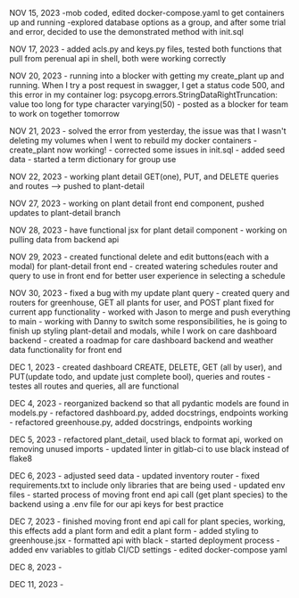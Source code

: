 NOV 15, 2023
    -mob coded, edited docker-compose.yaml to get containers up and running
    -explored database options as a group, and after some trial and error,
     decided to use the demonstrated method with init.sql

NOV 17, 2023
    - added acls.py and keys.py files, tested both functions that pull from perenual api in shell, both were working correctly

NOV 20, 2023
     - running into a blocker with getting my create_plant up and running. When I try a post request in swagger, I get a status code 500, and this error in my container log:
     psycopg.errors.StringDataRightTruncation: value too long for type character varying(50)
     - posted as a blocker for team to work on together tomorrow

NOV 21, 2023
    - solved the error from yesterday, the issue was that I wasn't deleting my volumes when I went to rebuild my docker containers
    - create_plant now working!
    - corrected some issues in init.sql
    - added seed data
    - started a term dictionary for group use

NOV 22, 2023
    - working plant detail GET(one), PUT, and DELETE queries and routes --> pushed to plant-detail

NOV 27, 2023
    - working on plant detail front end component, pushed updates to plant-detail branch

NOV 28, 2023
    - have functional jsx for plant detail component
    - working on pulling data from backend api

NOV 29, 2023
    - created functional delete and edit buttons(each with a modal) for plant-detail front end
    - created watering schedules router and query to use in front end for better user experience in selecting a schedule

NOV 30, 2023
    - fixed a bug with my update plant query
    - created query and routers for greenhouse, GET all plants for user, and POST plant fixed for current app functionality
    - worked with Jason to merge and push everything to main
    - working with Danny to switch some responsibilities, he is going to finish up styling plant-detail and modals, while I work on care dashboard backend
    - created a roadmap for care dashboard backend and weather data functionality for front end

DEC 1, 2023
    - created dashboard CREATE, DELETE, GET (all by user), and PUT(update todo, and update just complete bool), queries and routes
    - testes all routes and queries, all are functional

DEC 4, 2023
    - reorganized backend so that all pydantic models are found in models.py
    - refactored dashboard.py, added docstrings, endpoints working
    - refactored greenhouse.py, added docstrings, endpoints working

DEC 5, 2023
    - refactored plant_detail, used black to format api, worked on removing unused imports
    - updated linter in gitlab-ci to use black instead of flake8


DEC 6, 2023
    - adjusted seed data
    - updated inventory router
    - fixed requirements.txt to include only libraries that are being used
    - updated env files
    - started process of moving front end api call (get plant species) to the      backend using a .env file for our api keys for best practice

DEC 7, 2023
    - finished moving front end api call for plant species, working, this effects add a plant form and edit a plant form
    - added styling to greenhouse.jsx
    - formatted api with black
    - started deployment process
    - added env variables to gitlab CI/CD settings
    - edited docker-compose yaml

DEC 8, 2023
    -

DEC 11, 2023
    -
